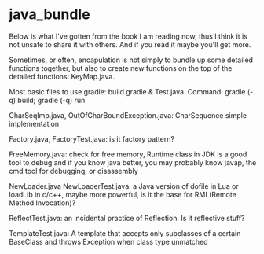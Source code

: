 # java_bundle
Below is what I've gotten from the book I am reading now, thus I think it is not unsafe to share it with others. And if you read it maybe you'll get more.

Sometimes, or often, encapulation is not simply to bundle up some detailed functions together, but also to create new functions on the top of the detailed functions: KeyMap.java. 

Most basic files to use gradle: build.gradle & Test.java. Command: gradle (-q) build; gradle (-q) run

CharSeqImp.java, OutOfCharBoundException.java: CharSequence simple implementation

Factory.java, FactoryTest.java: is it factory pattern? 

FreeMemory.java: check for free memory, Runtime class in JDK is a good tool to debug and 
if you know java better, you may probably know javap, the cmd tool for debugging, or disassembly

NewLoader.java NewLoaderTest.java: a Java version of dofile in Lua or loadLib in c/c++, maybe more powerful, is it the base for RMI (Remote Method Invocation)?

ReflectTest.java: an incidental practice of Reflection. Is it reflective stuff?

TemplateTest.java: A template that accepts only subclasses of a certain BaseClass and throws Exception when class type unmatched
